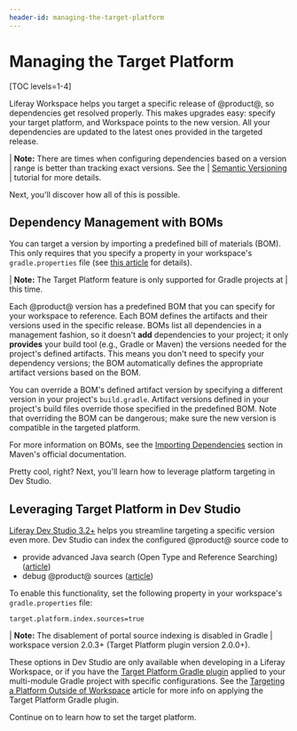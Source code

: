 ```yaml
---
header-id: managing-the-target-platform
---
```


# Managing the Target Platform

[TOC levels=1-4]

Liferay Workspace helps you target a specific release of @product@, so
dependencies get resolved properly. This makes upgrades easy: specify your
target platform, and Workspace points to the new version. All your dependencies
are updated to the latest ones provided in the targeted release.

| **Note:** There are times when configuring dependencies based on a version
| range is better than tracking exact versions. See the
| [Semantic Versioning](/docs/7-2/reference/-/knowledge_base/r/semantic-versioning)
| tutorial for more details.

Next, you'll discover how all of this is possible.

## Dependency Management with BOMs

You can target a version by importing a predefined bill of materials (BOM). This
only requires that you specify a property in your workspace's
`gradle.properties` file (see
[this article](/docs/7-2/reference/-/knowledge_base/r/setting-the-target-platform)
for details).

| **Note:** The Target Platform feature is only supported for Gradle projects at
| this time.

Each @product@ version has a predefined BOM that you can specify for your
workspace to reference. Each BOM defines the artifacts and their versions used
in the specific release. BOMs list all dependencies in a management fashion, so
it doesn't **add** dependencies to your project; it only **provides** your build
tool (e.g., Gradle or Maven) the versions needed for the project's defined
artifacts. This means you don't need to specify your dependency versions; the
BOM automatically defines the appropriate artifact versions based on the BOM.

You can override a BOM's defined artifact version by specifying a different
version in your project's `build.gradle`. Artifact versions defined in your
project's build files override those specified in the predefined BOM. Note that
overriding the BOM can be dangerous; make sure the new version is compatible in
the targeted platform.

For more information on BOMs, see the
[Importing Dependencies](https://maven.apache.org/guides/introduction/introduction-to-dependency-mechanism#Importing_Dependencies)
section in Maven's official documentation.

Pretty cool, right? Next, you'll learn how to leverage platform targeting in Dev
Studio.

## Leveraging Target Platform in Dev Studio

[Liferay Dev Studio 3.2+](/docs/7-2/reference/-/knowledge_base/r/liferay-dev-studio) 
helps you streamline targeting a specific version even more. Dev Studio can
index the configured @product@ source code to

- provide advanced Java search (Open Type and Reference Searching)
  ([article](/docs/7-2/reference/-/knowledge_base/r/searching-product-source-in-dev-studio))
- debug @product@ sources
  ([article](/docs/7-2/reference/-/knowledge_base/r/debugging-product-source-in-dev-studio))

To enable this functionality, set the following property in your workspace's
`gradle.properties` file:

```properties
target.platform.index.sources=true
```

| **Note:** The disablement of portal source indexing is disabled in Gradle
| workspace version 2.0.3+ (Target Platform plugin version 2.0.0+).

These options in Dev Studio are only available when developing in a Liferay
Workspace, or if you have the
[Target Platform Gradle plugin](/docs/7-2/reference/-/knowledge_base/r/target-platform-gradle-plugin)
applied to your multi-module Gradle project with specific configurations. See
the
[Targeting a Platform Outside of Workspace](/docs/7-2/reference/-/knowledge_base/r/targeting-a-platform-outside-of-workspace)
article for more info on applying the Target Platform Gradle plugin.

Continue on to learn how to set the target platform.

